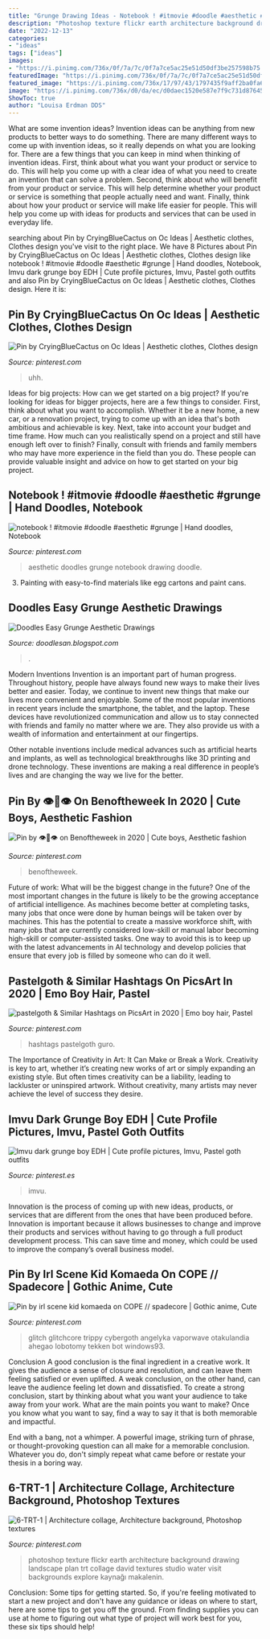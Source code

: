 ```yaml
---
title: "Grunge Drawing Ideas - Notebook ! #itmovie #doodle #aesthetic #grunge"
description: "Photoshop texture flickr earth architecture background drawing landscape plan trt collage david textures studio water visit backgrounds explore kaynağı makalenin"
date: "2022-12-13"
categories:
- "ideas"
tags: ["ideas"]
images:
- "https://i.pinimg.com/736x/0f/7a/7c/0f7a7ce5ac25e51d50df3be257598b75.jpg"
featuredImage: "https://i.pinimg.com/736x/0f/7a/7c/0f7a7ce5ac25e51d50df3be257598b75.jpg"
featured_image: "https://i.pinimg.com/736x/17/97/43/1797435f9aff2ba0fa6ae1dfd8b8c9e5.jpg"
image: "https://i.pinimg.com/736x/d0/da/ec/d0daec1520e587e7f9c731d87645922b.jpg"
ShowToc: true
author: "Louisa Erdman DDS"
---
```



What are some invention ideas?
Invention ideas can be anything from new products to better ways to do something. There are many different ways to come up with invention ideas, so it really depends on what you are looking for. There are a few things that you can keep in mind when thinking of invention ideas. 
First, think about what you want your product or service to do. This will help you come up with a clear idea of what you need to create an invention that can solve a problem. Second, think about who will benefit from your product or service. This will help determine whether your product or service is something that people actually need and want. Finally, think about how your product or service will make life easier for people. This will help you come up with ideas for products and services that can be used in everyday life.

	

		
searching about Pin by CryingBlueCactus on Oc Ideas | Aesthetic clothes, Clothes design you've visit to the right place. We have 8 Pictures about Pin by CryingBlueCactus on Oc Ideas | Aesthetic clothes, Clothes design like notebook ! #itmovie #doodle #aesthetic #grunge | Hand doodles, Notebook, Imvu dark grunge boy EDH | Cute profile pictures, Imvu, Pastel goth outfits and also Pin by CryingBlueCactus on Oc Ideas | Aesthetic clothes, Clothes design. Here it is:
		
    
## Pin By CryingBlueCactus On Oc Ideas | Aesthetic Clothes, Clothes Design

<img loading=lazy src="https://i.pinimg.com/736x/16/fb/bc/16fbbc0d3598fd0db60dac92ef324514.jpg" onerror="this.onerror=null;this.src='https://tse1.mm.bing.net/th?id=OIP.iUjwQb5X5MOkufVKbjLThQHaL4&amp;pid=15.1';" alt="Pin by CryingBlueCactus on Oc Ideas | Aesthetic clothes, Clothes design">

_Source: pinterest.com_

>uhh. 

	

Ideas for big projects: How can we get started on a big project?
If you're looking for ideas for bigger projects, here are a few things to consider. First, think about what you want to accomplish. Whether it be a new home, a new car, or a renovation project, trying to come up with an idea that's both ambitious and achievable is key. Next, take into account your budget and time frame. How much can you realistically spend on a project and still have enough left over to finish? Finally, consult with friends and family members who may have more experience in the field than you do. These people can provide valuable insight and advice on how to get started on your big project.

    
## Notebook ! #itmovie #doodle #aesthetic #grunge | Hand Doodles, Notebook

<img loading=lazy src="https://i.pinimg.com/736x/0f/7a/7c/0f7a7ce5ac25e51d50df3be257598b75.jpg" onerror="this.onerror=null;this.src='https://tse4.mm.bing.net/th?id=OIP.cxxCnAfx2Fyo4X_KzSf9oAHaNJ&amp;pid=15.1';" alt="notebook ! #itmovie #doodle #aesthetic #grunge | Hand doodles, Notebook">

_Source: pinterest.com_

>aesthetic doodles grunge notebook drawing doodle. 

	

3. Painting with easy-to-find materials like egg cartons and paint cans.

    
## Doodles Easy Grunge Aesthetic Drawings

<img loading=lazy src="https://i.pinimg.com/originals/f6/b1/83/f6b183b56a11c418af7e76de4ec481c4.jpg" onerror="this.onerror=null;this.src='https://tse1.mm.bing.net/th?id=OIP.G3kGfW42Btf3zB7yJWwFegHaJ4&amp;pid=15.1';" alt="Doodles Easy Grunge Aesthetic Drawings">

_Source: doodlesan.blogspot.com_

>. 

	

Modern Inventions
Invention is an important part of human progress. Throughout history, people have always found new ways to make their lives better and easier. Today, we continue to invent new things that make our lives more convenient and enjoyable.
Some of the most popular inventions in recent years include the smartphone, the tablet, and the laptop. These devices have revolutionized communication and allow us to stay connected with friends and family no matter where we are. They also provide us with a wealth of information and entertainment at our fingertips.

Other notable inventions include medical advances such as artificial hearts and implants, as well as technological breakthroughs like 3D printing and drone technology. These inventions are making a real difference in people’s lives and are changing the way we live for the better.

    
## Pin By 👁👄👁 On Benoftheweek In 2020 | Cute Boys, Aesthetic Fashion

<img loading=lazy src="https://i.pinimg.com/736x/ca/20/b4/ca20b478989925d1831084bbe61911d1.jpg" onerror="this.onerror=null;this.src='https://tse1.mm.bing.net/th?id=OIP.iFxOWIfjEFd-s1WytQBMAAHaK8&amp;pid=15.1';" alt="Pin by 👁👄👁 on Benoftheweek in 2020 | Cute boys, Aesthetic fashion">

_Source: pinterest.com_

>benoftheweek. 

	

Future of work: What will be the biggest change in the future?
One of the most important changes in the future is likely to be the growing acceptance of artificial intelligence. As machines become better at completing tasks, many jobs that once were done by human beings will be taken over by machines. This has the potential to create a massive workforce shift, with many jobs that are currently considered low-skill or manual labor becoming high-skill or computer-assisted tasks. One way to avoid this is to keep up with the latest advancements in AI technology and develop policies that ensure that every job is filled by someone who can do it well.

    
## Pastelgoth &amp; Similar Hashtags On PicsArt In 2020 | Emo Boy Hair, Pastel

<img loading=lazy src="https://i.pinimg.com/736x/d0/da/ec/d0daec1520e587e7f9c731d87645922b.jpg" onerror="this.onerror=null;this.src='https://tse1.mm.bing.net/th?id=OIP.7jn08hyGgaKxW_L9Jqk2KQHaNK&amp;pid=15.1';" alt="pastelgoth &amp; Similar Hashtags on PicsArt in 2020 | Emo boy hair, Pastel">

_Source: pinterest.com_

>hashtags pastelgoth guro. 

	

The Importance of Creativity in Art: It Can Make or Break a Work.
Creativity is key to art, whether it’s creating new works of art or simply expanding an existing style. But often times creativity can be a liability, leading to lackluster or uninspired artwork. Without creativity, many artists may never achieve the level of success they desire.

    
## Imvu Dark Grunge Boy EDH | Cute Profile Pictures, Imvu, Pastel Goth Outfits

<img loading=lazy src="https://i.pinimg.com/736x/0a/82/2e/0a822ee7474e78d565aede91f6d6de57.jpg" onerror="this.onerror=null;this.src='https://tse4.mm.bing.net/th?id=OIP.khsUs8NDuxMlpFr6u21ywQHaKC&amp;pid=15.1';" alt="Imvu dark grunge boy EDH | Cute profile pictures, Imvu, Pastel goth outfits">

_Source: pinterest.es_

>imvu. 

	

Innovation is the process of coming up with new ideas, products, or services that are different from the ones that have been produced before. Innovation is important because it allows businesses to change and improve their products and services without having to go through a full product development process. This can save time and money, which could be used to improve the company’s overall business model.

    
## Pin By Irl Scene Kid Komaeda On COPE // Spadecore | Gothic Anime, Cute

<img loading=lazy src="https://i.pinimg.com/736x/17/97/43/1797435f9aff2ba0fa6ae1dfd8b8c9e5.jpg" onerror="this.onerror=null;this.src='https://tse4.mm.bing.net/th?id=OIP.2a6tdPprhrewJ-Antn39IgHaHa&amp;pid=15.1';" alt="Pin by irl scene kid komaeda on COPE // spadecore | Gothic anime, Cute">

_Source: pinterest.com_

>glitch glitchcore trippy cybergoth angelyka vaporwave otakulandia ahegao lobotomy tekken bot windows93. 

	

Conclusion
A good conclusion is the final ingredient in a creative work. It gives the audience a sense of closure and resolution, and can leave them feeling satisfied or even uplifted. A weak conclusion, on the other hand, can leave the audience feeling let down and dissatisfied.
To create a strong conclusion, start by thinking about what you want your audience to take away from your work. What are the main points you want to make? Once you know what you want to say, find a way to say it that is both memorable and impactful.

End with a bang, not a whimper. A powerful image, striking turn of phrase, or thought-provoking question can all make for a memorable conclusion. Whatever you do, don't simply repeat what came before or restate your thesis in a boring way.

    
## 6-TRT-1 | Architecture Collage, Architecture Background, Photoshop Textures

<img loading=lazy src="https://i.pinimg.com/736x/c8/f9/4e/c8f94ec7f325e1a0f67dda4b9a097246--texture-photoshop-photoshop-brushes.jpg" onerror="this.onerror=null;this.src='https://tse4.mm.bing.net/th?id=OIP.k6AqbYB-4lrRq0Oox8anCAEsEs&amp;pid=15.1';" alt="6-TRT-1 | Architecture collage, Architecture background, Photoshop textures">

_Source: pinterest.com_

>photoshop texture flickr earth architecture background drawing landscape plan trt collage david textures studio water visit backgrounds explore kaynağı makalenin. 

	

Conclusion: Some tips for getting started.
So, if you're feeling motivated to start a new project and don't have any guidance or ideas on where to start, here are some tips to get you off the ground. From finding supplies you can use at home to figuring out what type of project will work best for you, these six tips should help!

